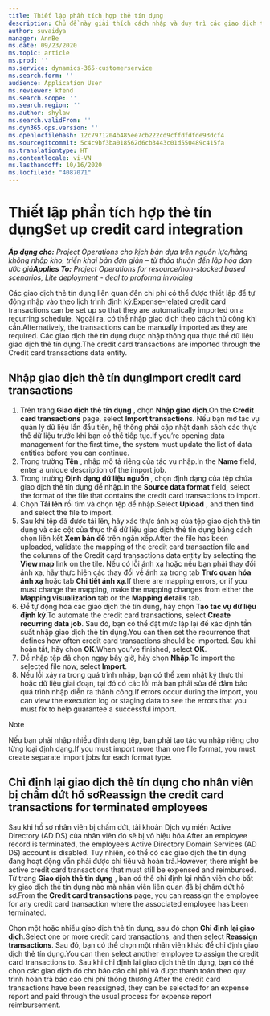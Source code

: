 ```yaml
---
title: Thiết lập phần tích hợp thẻ tín dụng
description: Chủ đề này giải thích cách nhập và duy trì các giao dịch thẻ tín dụng liên quan đến chi phí.
author: suvaidya
manager: AnnBe
ms.date: 09/23/2020
ms.topic: article
ms.prod: ''
ms.service: dynamics-365-customerservice
ms.search.form: ''
audience: Application User
ms.reviewer: kfend
ms.search.scope: ''
ms.search.region: ''
ms.author: shylaw
ms.search.validFrom: ''
ms.dyn365.ops.version: ''
ms.openlocfilehash: 12c7971204b485ee7cb222cd9cffdfdfde93dcf4
ms.sourcegitcommit: 5c4c9bf3ba018562d6cb3443c01d550489c415fa
ms.translationtype: HT
ms.contentlocale: vi-VN
ms.lasthandoff: 10/16/2020
ms.locfileid: "4087071"
---
```

# <a name="set-up-credit-card-integration"></a><span data-ttu-id="32da9-103">Thiết lập phần tích hợp thẻ tín dụng</span><span class="sxs-lookup"><span data-stu-id="32da9-103">Set up credit card integration</span></span>

<span data-ttu-id="32da9-104">_**Áp dụng cho:** Project Operations cho kịch bản dựa trên nguồn lực/hàng không nhập kho, triển khai bản đơn giản – từ thỏa thuận đến lập hóa đơn ước giá_</span><span class="sxs-lookup"><span data-stu-id="32da9-104">_**Applies To:** Project Operations for resource/non-stocked based scenarios, Lite deployment - deal to proforma invoicing_</span></span>

<span data-ttu-id="32da9-105">Các giao dịch thẻ tín dụng liên quan đến chi phí có thể được thiết lập để tự động nhập vào theo lịch trình định kỳ.</span><span class="sxs-lookup"><span data-stu-id="32da9-105">Expense-related credit card transactions can be set up so that they are automatically imported on a recurring schedule.</span></span> <span data-ttu-id="32da9-106">Ngoài ra, có thể nhập giao dịch theo cách thủ công khi cần.</span><span class="sxs-lookup"><span data-stu-id="32da9-106">Alternatively, the transactions can be manually imported as they are required.</span></span> <span data-ttu-id="32da9-107">Các giao dịch thẻ tín dụng được nhập thông qua thực thể dữ liệu giao dịch thẻ tín dụng.</span><span class="sxs-lookup"><span data-stu-id="32da9-107">The credit card transactions are imported through the Credit card transactions data entity.</span></span>

## <a name="import-credit-card-transactions"></a><span data-ttu-id="32da9-108">Nhập giao dịch thẻ tín dụng</span><span class="sxs-lookup"><span data-stu-id="32da9-108">Import credit card transactions</span></span>

1. <span data-ttu-id="32da9-109">Trên trang **Giao dịch thẻ tín dụng** , chọn **Nhập giao dịch**.</span><span class="sxs-lookup"><span data-stu-id="32da9-109">On the **Credit card transactions** page, select **Import transactions**.</span></span> <span data-ttu-id="32da9-110">Nếu bạn mở tác vụ quản lý dữ liệu lần đầu tiên, hệ thống phải cập nhật danh sách các thực thể dữ liệu trước khi bạn có thể tiếp tục.</span><span class="sxs-lookup"><span data-stu-id="32da9-110">If you’re opening data management for the first time, the system must update the list of data entities before you can continue.</span></span>
2. <span data-ttu-id="32da9-111">Trong trường **Tên** , nhập mô tả riêng của tác vụ nhập.</span><span class="sxs-lookup"><span data-stu-id="32da9-111">In the **Name** field, enter a unique description of the import job.</span></span>
3. <span data-ttu-id="32da9-112">Trong trường **Định dạng dữ liệu nguồn** , chọn định dạng của tệp chứa giao dịch thẻ tín dụng để nhập.</span><span class="sxs-lookup"><span data-stu-id="32da9-112">In the **Source data format** field, select the format of the file that contains the credit card transactions to import.</span></span>
4. <span data-ttu-id="32da9-113">Chọn **Tải lên** rồi tìm và chọn tệp để nhập.</span><span class="sxs-lookup"><span data-stu-id="32da9-113">Select **Upload** , and then find and select the file to import.</span></span>
5. <span data-ttu-id="32da9-114">Sau khi tệp đã được tải lên, hãy xác thực ánh xạ của tệp giao dịch thẻ tín dụng và các cột của thực thể dữ liệu giao dịch thẻ tín dụng bằng cách chọn liên kết **Xem bản đồ** trên ngăn xếp.</span><span class="sxs-lookup"><span data-stu-id="32da9-114">After the file has been uploaded, validate the mapping of the credit card transaction file and the columns of the Credit card transactions data entity by selecting the **View map** link on the tile.</span></span> <span data-ttu-id="32da9-115">Nếu có lỗi ánh xạ hoặc nếu bạn phải thay đổi ánh xạ, hãy thực hiện các thay đổi về ánh xạ trong tab **Trực quan hóa ánh xạ** hoặc tab **Chi tiết ánh xạ**.</span><span class="sxs-lookup"><span data-stu-id="32da9-115">If there are mapping errors, or if you must change the mapping, make the mapping changes from either the **Mapping visualization** tab or the **Mapping details** tab.</span></span>
6. <span data-ttu-id="32da9-116">Để tự động hóa các giao dịch thẻ tín dụng, hãy chọn **Tạo tác vụ dữ liệu định kỳ**.</span><span class="sxs-lookup"><span data-stu-id="32da9-116">To automate the credit card transactions, select **Create recurring data job**.</span></span> <span data-ttu-id="32da9-117">Sau đó, bạn có thể đặt mức lặp lại để xác định tần suất nhập giao dịch thẻ tín dụng.</span><span class="sxs-lookup"><span data-stu-id="32da9-117">You can then set the recurrence that defines how often credit card transactions should be imported.</span></span> <span data-ttu-id="32da9-118">Sau khi hoàn tất, hãy chọn **OK**.</span><span class="sxs-lookup"><span data-stu-id="32da9-118">When you’ve finished, select **OK**.</span></span>
7. <span data-ttu-id="32da9-119">Để nhập tệp đã chọn ngay bây giờ, hãy chọn **Nhập**.</span><span class="sxs-lookup"><span data-stu-id="32da9-119">To import the selected file now, select **Import**.</span></span>
8. <span data-ttu-id="32da9-120">Nếu lỗi xảy ra trong quá trình nhập, bạn có thể xem nhật ký thực thi hoặc dữ liệu giai đoạn, tại đó có các lỗi mà bạn phải sửa để đảm bảo quá trình nhập diễn ra thành công.</span><span class="sxs-lookup"><span data-stu-id="32da9-120">If errors occur during the import, you can view the execution log or staging data to see the errors that you must fix to help guarantee a successful import.</span></span>

> [!NOTE]
> <span data-ttu-id="32da9-121">Nếu bạn phải nhập nhiều định dạng tệp, bạn phải tạo tác vụ nhập riêng cho từng loại định dạng.</span><span class="sxs-lookup"><span data-stu-id="32da9-121">If you must import more than one file format, you must create separate import jobs for each format type.</span></span>

## <a name="reassign-the-credit-card-transactions-for-terminated-employees"></a><span data-ttu-id="32da9-122">Chỉ định lại giao dịch thẻ tín dụng cho nhân viên bị chấm dứt hồ sơ</span><span class="sxs-lookup"><span data-stu-id="32da9-122">Reassign the credit card transactions for terminated employees</span></span>

<span data-ttu-id="32da9-123">Sau khi hồ sơ nhân viên bị chấm dứt, tài khoản Dịch vụ miền Active Directory (AD DS) của nhân viên đó sẽ bị vô hiệu hóa.</span><span class="sxs-lookup"><span data-stu-id="32da9-123">After an employee record is terminated, the employee’s Active Directory Domain Services (AD DS) account is disabled.</span></span> <span data-ttu-id="32da9-124">Tuy nhiên, có thể có các giao dịch thẻ tín dụng đang hoạt động vẫn phải được chi tiêu và hoàn trả.</span><span class="sxs-lookup"><span data-stu-id="32da9-124">However, there might be active credit card transactions that must still be expensed and reimbursed.</span></span> <span data-ttu-id="32da9-125">Từ trang **Giao dịch thẻ tín dụng** , bạn có thể chỉ định lại nhân viên cho bất kỳ giao dịch thẻ tín dụng nào mà nhân viên liên quan đã bị chấm dứt hồ sơ.</span><span class="sxs-lookup"><span data-stu-id="32da9-125">From the **Credit card transactions** page, you can reassign the employee for any credit card transaction where the associated employee has been terminated.</span></span>

<span data-ttu-id="32da9-126">Chọn một hoặc nhiều giao dịch thẻ tín dụng, sau đó chọn **Chỉ định lại giao dịch**.</span><span class="sxs-lookup"><span data-stu-id="32da9-126">Select one or more credit card transactions, and then select **Reassign transactions**.</span></span> <span data-ttu-id="32da9-127">Sau đó, bạn có thể chọn một nhân viên khác để chỉ định giao dịch thẻ tín dụng.</span><span class="sxs-lookup"><span data-stu-id="32da9-127">You can then select another employee to assign the credit card transactions to.</span></span> <span data-ttu-id="32da9-128">Sau khi chỉ định lại giao dịch thẻ tín dụng, bạn có thể chọn các giao dịch đó cho báo cáo chi phí và được thanh toán theo quy trình hoàn trả báo cáo chi phí thông thường.</span><span class="sxs-lookup"><span data-stu-id="32da9-128">After the credit card transactions have been reassigned, they can be selected for an expense report and paid through the usual process for expense report reimbursement.</span></span>
